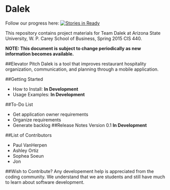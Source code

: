 # Dalek


Follow our progress here: [![Stories in Ready](https://badge.waffle.io/asu-cis-capstone/dalek.svg?label=ready&title=Ready)](http://waffle.io/asu-cis-capstone/dalek)


This repository contains project materials for Team Dalek at Arizona State University, W. P. Carey School of Business, Spring 2015 CIS 440.

**NOTE: This document is subject to change periodically as new information becomes available.**

##Elevator Pitch
Dalek is a tool that improves restaurant hospitality organization, communication, and planning through a mobile application.

##Getting Started
  - How to Install: **In Development**
  - Usage Examples: **In Development**
  
##To-Do List
  - Get application owner requirements
  - Organize requirements
  - Generate backlog
##Release Notes
  Version 0.1 **In Development**
  
##List of Contributors
* Paul VanHerpen
* Ashley Ortiz
* Sophea Soeun
* Jon
  
##Wish to Contribute?
Any developement help is appreciated from the coding community.  We understand that we are students and still have much to learn about software development.  
